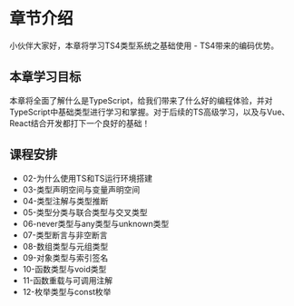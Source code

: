 # 章节介绍

小伙伴大家好，本章将学习TS4类型系统之基础使用 - TS4带来的编码优势。

## 本章学习目标

本章将全面了解什么是TypeScript，给我们带来了什么好的编程体验，并对TypeScript中基础类型进行学习和掌握。对于后续的TS高级学习，以及与Vue、React结合开发都打下一个良好的基础！


## 课程安排

- 02-为什么使用TS和TS运行环境搭建
- 03-类型声明空间与变量声明空间
- 04-类型注解与类型推断
- 05-类型分类与联合类型与交叉类型
- 06-never类型与any类型与unknown类型
- 07-类型断言与非空断言
- 08-数组类型与元组类型
- 09-对象类型与索引签名
- 10-函数类型与void类型
- 11-函数重载与可调用注解
- 12-枚举类型与const枚举

